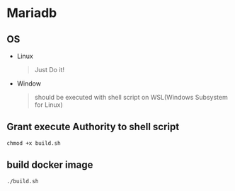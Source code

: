 # Mariadb

## OS
- Linux
    > Just Do it!

- Window
    > should be executed with shell script on WSL(Windows Subsystem for Linux)

## Grant execute Authority to shell script
    chmod +x build.sh

## build docker image
    ./build.sh
